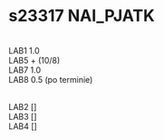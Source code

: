 # s23317 NAI_PJATK
<br>LAB1 1.0
<br>LAB5 + (10/8)
<br>LAB7 1.0
<br>LAB8 0.5 (po terminie)

<br> LAB2 []
<br> LAB3 []
<br> LAB4 []
